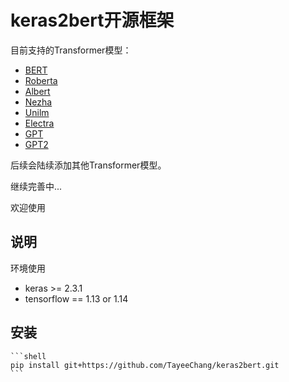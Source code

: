 # keras2bert开源框架

目前支持的Transformer模型：   
- [BERT](https://arxiv.org/pdf/1810.04805.pdf&usg=ALkJrhhzxlCL6yTht2BRmH9atgvKFxHsxQ)  
- [Roberta](https://arxiv.org/pdf/1907.11692.pdf%5C)   
- [Albert](https://arxiv.org/pdf/1909.11942.pdf?ref=https://githubhelp.com)  
- [Nezha](https://arxiv.org/pdf/1909.00204.pdf)   
- [Unilm](https://proceedings.neurips.cc/paper/2019/file/c20bb2d9a50d5ac1f713f8b34d9aac5a-Paper.pdf)  
- [Electra](https://openreview.net/pdf?id=r1xMH1BtvB)   
- [GPT](https://www.cs.ubc.ca/~amuham01/LING530/papers/radford2018improving.pdf)
- [GPT2](https://d4mucfpksywv.cloudfront.net/better-language-models/language_models_are_unsupervised_multitask_learners.pdf)

后续会陆续添加其他Transformer模型。

继续完善中...

欢迎使用

## 说明

   环境使用  
   - keras >= 2.3.1  
   - tensorflow == 1.13 or 1.14
   
## 安装
    ```shell
    pip install git+https://github.com/TayeeChang/keras2bert.git
    ```
  

